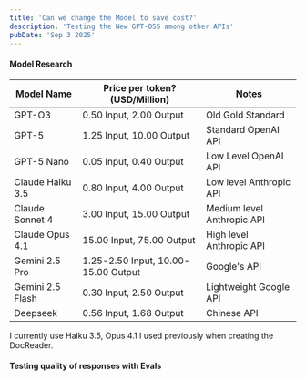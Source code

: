 ```yaml
---
title: 'Can we change the Model to save cost?'
description: 'Testing the New GPT-OSS among other APIs'
pubDate: 'Sep 3 2025'
---
```


#### Model Research

| Model Name | Price per token? (USD/Million) | Notes |
|------------|--------------------|-------|
| GPT-O3    | 0.50 Input, 2.00 Output| Old Gold Standard |
| GPT-5      | 1.25 Input, 10.00 Output| Standard OpenAI API |
| GPT-5 Nano | 0.05 Input, 0.40 Output| Low Level OpenAI API |
| Claude Haiku 3.5 |0.80 Input, 4.00 Output| Low level Anthropic API |
| Claude Sonnet 4 | 3.00 Input, 15.00 Output| Medium level Anthropic API |
| Claude Opus 4.1 | 15.00 Input, 75.00 Output| High level Anthropic API |
| Gemini 2.5 Pro |1.25-2.50 Input, 10.00-15.00 Output| Google's API |
| Gemini 2.5 Flash | 0.30 Input, 2.50 Output| Lightweight Google API |
| Deepseek | 0.56 Input, 1.68 Output | Chinese API |

I currently use Haiku 3.5, Opus 4.1 I used previously when creating the DocReader. 

#### Testing quality of responses with Evals
